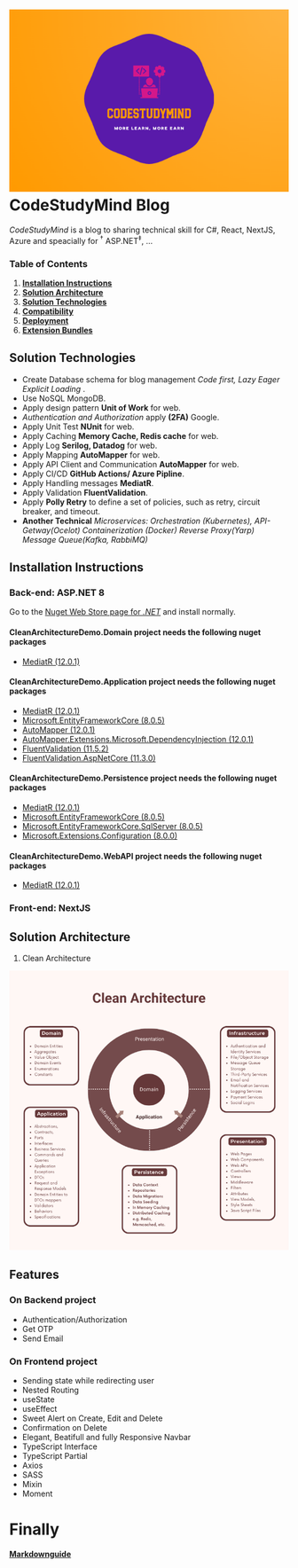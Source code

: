 # ![CodeStudyMind](./images/logo.png) CodeStudyMind Blog
*CodeStudyMind* is a blog to sharing technical skill for C#, React, NextJS, Azure and speacially for <sup>&dagger;</sup> ASP.NET<sup>&Dagger;</sup>, ...
### Table of Contents
1. **[Installation Instructions](#installation-instructions)**<br>
2. **[Solution Architecture](#solution-architecture)**<br>
3. **[Solution Technologies](#Solution-technologies)**<br>
4. **[Compatibility](#compatibility)**<br>
5. **[Deployment](#deployment)**<br>
6. **[Extension Bundles](#extension-bundles)**<br>

## Solution Technologies
* Create Database schema for blog management *Code first, Lazy Eager Explicit Loading* .
* Use NoSQL MongoDB.
* Apply design pattern **Unit of Work** for web.
* *Authentication and Authorization* apply **(2FA)** Google.
* Apply Unit Test **NUnit** for web.
* Apply Caching **Memory Cache, Redis cache** for web.
* Apply Log **Serilog, Datadog** for web.
* Apply Mapping **AutoMapper** for web.
* Apply API Client and Communication **AutoMapper** for web.
* Apply CI/CD **GitHub Actions/ Azure Pipline**.
* Apply Handling messages  **MediatR**.
* Apply Validation **FluentValidation**.
* Apply **Polly Retry** to define a set of policies, such as retry, circuit breaker, and timeout.
* **Another Technical** *Microservices: Orchestration (Kubernetes), API-Getway(Ocelot) Containerization (Docker) Reverse Proxy(Yarp) Message Queue(Kafka, RabbiMQ)*

## Installation Instructions

### Back-end: ASP.NET 8
Go to the [Nuget Web Store page for *.NET*](https://www.nuget.org/packages/) and install normally.

#### CleanArchitectureDemo.Domain project needs the following nuget packages

- [MediatR (12.0.1)](https://www.nuget.org/packages/MediatR)

#### CleanArchitectureDemo.Application project needs the following nuget packages

- [MediatR (12.0.1)](https://www.nuget.org/packages/MediatR)
- [Microsoft.EntityFrameworkCore (8.0.5)](https://www.nuget.org/packages/Microsoft.EntityFrameworkCore)
- [AutoMapper (12.0.1)](https://www.nuget.org/packages/automapper/)
- [AutoMapper.Extensions.Microsoft.DependencyInjection (12.0.1)](https://www.nuget.org/packages/AutoMapper.Extensions.Microsoft.DependencyInjection)
- [FluentValidation (11.5.2)]("https://www.nuget.org/packages/FluentValidation)
- [FluentValidation.AspNetCore (11.3.0)](https://www.nuget.org/packages/FluentValidation.AspNetCore)

#### CleanArchitectureDemo.Persistence project needs the following nuget packages

- [MediatR (12.0.1)](https://www.nuget.org/packages/MediatR)
- [Microsoft.EntityFrameworkCore (8.0.5)](https://www.nuget.org/packages/Microsoft.EntityFrameworkCore)
- [Microsoft.EntityFrameworkCore.SqlServer (8.0.5)](https://www.nuget.org/packages/Microsoft.EntityFrameworkCore.SqlServer/)
- [Microsoft.Extensions.Configuration (8.0.0)](https://www.nuget.org/packages/Microsoft.Extensions.Configuration/)

#### CleanArchitectureDemo.WebAPI project needs the following nuget packages

- [MediatR (12.0.1)](https://www.nuget.org/packages/MediatR)

### Front-end: NextJS

## Solution Architecture

1. Clean Architecture

<img src="./images/Clean-Architecture.png" />

## Features
### On Backend project

- Authentication/Authorization
- Get OTP 
- Send Email 

### On Frontend project

-  Sending state while redirecting user
-  Nested Routing
-  useState
-  useEffect
-  Sweet Alert on Create, Edit and Delete
-  Confirmation on Delete
-  Elegant, Beatifull and fully Responsive Navbar
-  TypeScript Interface
-  TypeScript Partial
-  Axios
-  SASS
-  Mixin
-  Moment

# Finally

[**Markdownguide**](https://www.markdownguide.org/basic-syntax/)<br>